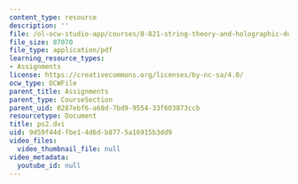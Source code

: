 ```yaml
---
content_type: resource
description: ''
file: /ol-ocw-studio-app/courses/8-821-string-theory-and-holographic-duality-fall-2014/9d59f44dfbe14d6db8775a16915b3dd9_MIT8_821F14_pset2.pdf
file_size: 87070
file_type: application/pdf
learning_resource_types:
- Assignments
license: https://creativecommons.org/licenses/by-nc-sa/4.0/
ocw_type: OCWFile
parent_title: Assignments
parent_type: CourseSection
parent_uid: 0287ebf6-a68d-7bd9-9554-33f603873ccb
resourcetype: Document
title: ps2.dvi
uid: 9d59f44d-fbe1-4d6d-b877-5a16915b3dd9
video_files:
  video_thumbnail_file: null
video_metadata:
  youtube_id: null
---
```

